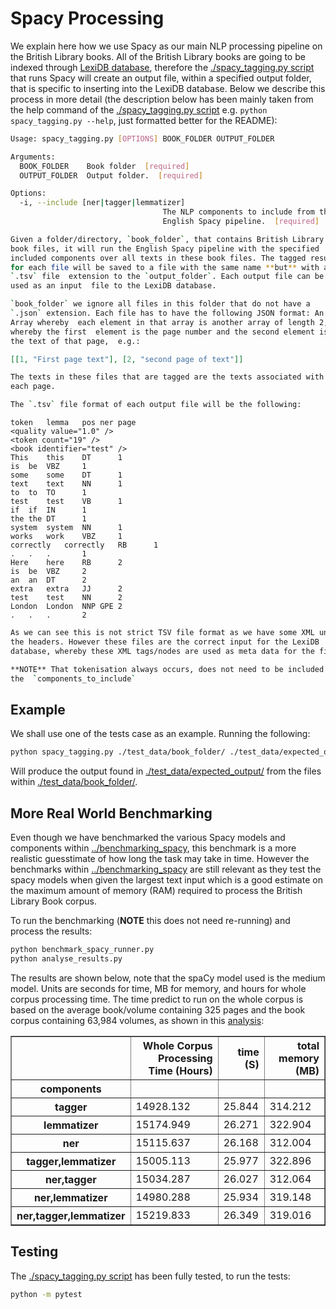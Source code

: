 # Spacy Processing

We explain here how we use Spacy as our main NLP processing pipeline on the British Library books. All of the British Library books are going to be indexed through [LexiDB database](https://github.com/UCREL/lexidb), therefore the [./spacy_tagging.py script](./spacy_tagging.py) that runs Spacy will create an output file, within a specified output folder, that is specific to inserting into the LexiDB database. Below we describe this process in more detail (the description below has been mainly taken from the help command of the [./spacy_tagging.py script](./spacy_tagging.py) e.g. `python spacy_tagging.py --help`, just formatted better for the README):


``` bash
Usage: spacy_tagging.py [OPTIONS] BOOK_FOLDER OUTPUT_FOLDER

Arguments:
  BOOK_FOLDER    Book folder  [required]
  OUTPUT_FOLDER  Output folder.  [required]

Options:
  -i, --include [ner|tagger|lemmatizer]
                                  The NLP components to include from the
                                  English Spacy pipeline.  [required]

Given a folder/directory, `book_folder`, that contains British Library OCR
book files, it will run the English Spacy pipeline with the specified
included components over all texts in these book files. The tagged result
for each file will be saved to a file with the same name **but** with a
`.tsv` file  extension to the `output_folder`. Each output file can be
used as an input  file to the LexiDB database.

`book_folder` we ignore all files in this folder that do not have a
`.json` extension. Each file has to have the following JSON format: An
Array whereby  each element in that array is another array of length 2,
whereby the first  element is the page number and the second element is
the text of that page,  e.g.:
```

```json
[[1, "First page text"], [2, "second page of text"]]
```

```bash
The texts in these files that are tagged are the texts associated with
each page.

The `.tsv` file format of each output file will be the following:

```

```tsv
token	lemma	pos	ner	page
<quality value="1.0" />
<token count="19" />
<book identifier="test" />
This	this	DT		1
is	be	VBZ		1
some	some	DT		1
text	text	NN		1
to	to	TO		1
test	test	VB		1
if	if	IN		1
the	the	DT		1
system	system	NN		1
works	work	VBZ		1
correctly	correctly	RB		1
.	.	.		1
Here	here	RB		2
is	be	VBZ		2
an	an	DT		2
extra	extra	JJ		2
test	test	NN		2
London	London	NNP	GPE	2
.	.	.		2
```
``` bash
As we can see this is not strict TSV file format as we have some XML under
the headers. However these files are the correct input for the LexiDB
database, whereby these XML tags/nodes are used as meta data for the file. Also we can see that we keep the page numbers that the tokens came from.

**NOTE** That tokenisation always occurs, does not need to be included in
the  `components_to_include`
```

## Example

We shall use one of the tests case as an example. Running the following:

``` bash
python spacy_tagging.py ./test_data/book_folder/ ./test_data/expected_output/ -i ner -i tagger -i lemmatizer
```

Will produce the output found in [./test_data/expected_output/](./test_data/expected_output/) from the files within [./test_data/book_folder/](./test_data/book_folder/).

## More Real World Benchmarking

Even though we have benchmarked the various Spacy models and components within [../benchmarking_spacy](../benchmarking_spacy), this benchmark is a more realistic guesstimate of how long the task may take in time. However the benchmarks within [../benchmarking_spacy](../benchmarking_spacy) are still relevant as they test the spacy models when given the largest text input which is a good estimate on the maximum amount of memory (RAM) required to process the British Library Book corpus.

To run the benchmarking (**NOTE** this does not need re-running) and process the results:

``` bash
python benchmark_spacy_runner.py
python analyse_results.py
```

The results are shown below, note that the spaCy model used is the medium model. Units are seconds for time, MB for memory, and hours for whole corpus processing time. The time predict to run on the whole corpus is based on the average book/volume containing 325 pages and the book corpus containing 63,984 volumes, as shown in this [analysis](../HEC_Processing/language_identification/language_analysis.ipynb):

<table border="1" class="dataframe">
  <thead>
    <tr style="text-align: right;">
      <th></th>
      <th>Whole Corpus Processing Time (Hours)</th>
      <th>time (S)</th>
      <th>total memory (MB)</th>
    </tr>
    <tr>
      <th>components</th>
      <th></th>
      <th></th>
      <th></th>
    </tr>
  </thead>
  <tbody>
    <tr>
      <th>tagger</th>
      <td>14928.132</td>
      <td>25.844</td>
      <td>314.212</td>
    </tr>
    <tr>
      <th>lemmatizer</th>
      <td>15174.949</td>
      <td>26.271</td>
      <td>322.904</td>
    </tr>
    <tr>
      <th>ner</th>
      <td>15115.637</td>
      <td>26.168</td>
      <td>312.004</td>
    </tr>
    <tr>
      <th>tagger,lemmatizer</th>
      <td>15005.113</td>
      <td>25.977</td>
      <td>322.896</td>
    </tr>
    <tr>
      <th>ner,tagger</th>
      <td>15034.287</td>
      <td>26.027</td>
      <td>312.064</td>
    </tr>
    <tr>
      <th>ner,lemmatizer</th>
      <td>14980.288</td>
      <td>25.934</td>
      <td>319.148</td>
    </tr>
    <tr>
      <th>ner,tagger,lemmatizer</th>
      <td>15219.833</td>
      <td>26.349</td>
      <td>319.016</td>
    </tr>
  </tbody>
</table>

## Testing

The [./spacy_tagging.py script](./spacy_tagging.py) has been fully tested, to run the tests:

``` bash
python -m pytest
```